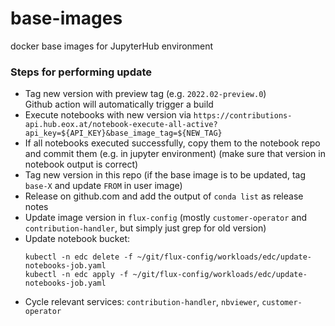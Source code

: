 # base-images

docker base images for JupyterHub environment


### Steps for performing update

* Tag new version with preview tag (e.g. `2022.02-preview.0`)  
  Github action will automatically trigger a build
* Execute notebooks with new version via `https://contributions-api.hub.eox.at/notebook-execute-all-active?api_key=${API_KEY}&base_image_tag=${NEW_TAG}`
* If all notebooks executed successfully, copy them to the notebook repo and commit them (e.g. in jupyter environment)
  (make sure that version in notebook output is correct)
* Tag new version in this repo (if the base image is to be updated, tag `base-X` and update `FROM` in user image)
* Release on github.com and add the output of `conda list` as release notes
* Update image version in `flux-config` (mostly `customer-operator` and `contribution-handler`, but simply just grep for old version)
* Update notebook bucket:  
  ```
  kubectl -n edc delete -f ~/git/flux-config/workloads/edc/update-notebooks-job.yaml
  kubectl -n edc apply -f ~/git/flux-config/workloads/edc/update-notebooks-job.yaml
  ```
* Cycle relevant services: `contribution-handler`, `nbviewer`, `customer-operator`


